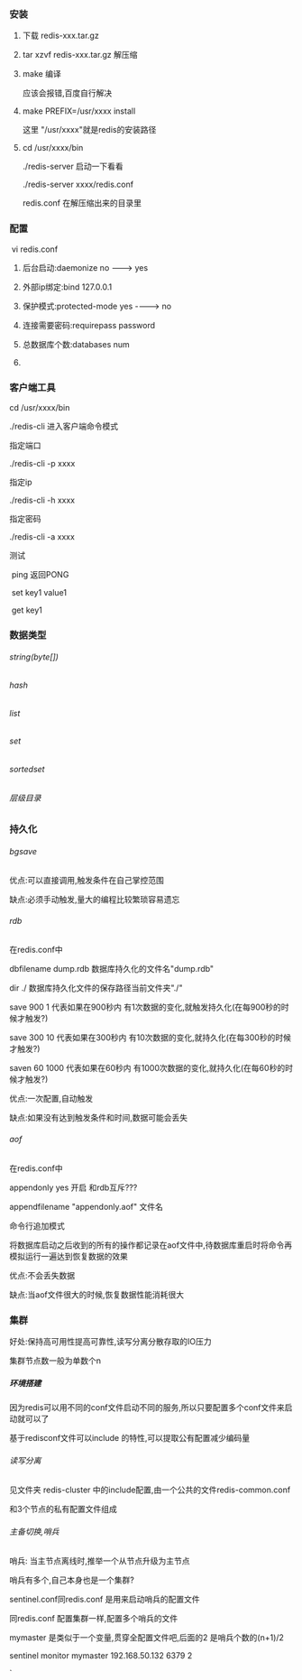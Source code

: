 ### 安装 ###

1. 下载 redis-xxx.tar.gz

2. tar xzvf redis-xxx.tar.gz 解压缩

3. make   编译

   应该会报错,百度自行解决

4. make PREFIX=/usr/xxxx   install

   这里 "/usr/xxxx"就是redis的安装路径

5. cd /usr/xxxx/bin

   ./redis-server 启动一下看看

   ./redis-server xxxx/redis.conf 
   
   redis.conf 在解压缩出来的目录里

### 配置 ###

​	vi redis.conf 

1. 后台启动:daemonize no  ---> yes

2. 外部ip绑定:bind 127.0.0.1

3. 保护模式:protected-mode yes ----> no 

4. 连接需要密码:requirepass  password

5. 总数据库个数:databases num

6. 

   

   

### 客户端工具 ###

cd /usr/xxxx/bin

./redis-cli 进入客户端命令模式

指定端口

./redis-cli -p xxxx

指定ip

./redis-cli -h  xxxx

指定密码

./redis-cli -a xxxx

测试

​	ping  返回PONG

​	set key1 value1

​	get key1

### 数据类型

###### string(byte[])



###### hash



###### list



###### set



###### sortedset



###### 层级目录



### 持久化

###### bgsave

优点:可以直接调用,触发条件在自己掌控范围

缺点:必须手动触发,量大的编程比较繁琐容易遗忘



###### rdb

在redis.conf中

dbfilename dump.rdb  数据库持久化的文件名"dump.rdb"

dir ./ 	数据库持久化文件的保存路径当前文件夹"./"

save 900 1   代表如果在900秒内  有1次数据的变化,就触发持久化(在每900秒的时候才触发?)

save 300 10    代表如果在300秒内  有10次数据的变化,就持久化(在每300秒的时候才触发?)

saven 60 1000    代表如果在60秒内  有1000次数据的变化,就持久化(在每60秒的时候才触发?)

优点:一次配置,自动触发

缺点:如果没有达到触发条件和时间,数据可能会丢失



###### aof

在redis.conf中  

appendonly yes   开启  和rdb互斥???

appendfilename "appendonly.aof"  文件名

命令行追加模式

将数据库启动之后收到的所有的操作都记录在aof文件中,待数据库重启时将命令再模拟运行一遍达到恢复数据的效果

优点:不会丢失数据

缺点:当aof文件很大的时候,恢复数据性能消耗很大





### 集群

好处:保持高可用性提高可靠性,读写分离分散存取的IO压力

集群节点数一般为单数个n



##### 环境搭建

因为redis可以用不同的conf文件启动不同的服务,所以只要配置多个conf文件来启动就可以了

基于redisconf文件可以include 的特性,可以提取公有配置减少编码量

###### 读写分离

见文件夹  redis-cluster 中的include配置,由一个公共的文件redis-common.conf

和3个节点的私有配置文件组成



###### 主备切换,哨兵

哨兵:	当主节点离线时,推举一个从节点升级为主节点

哨兵有多个,自己本身也是一个集群?



sentinel.conf同redis.conf 是用来启动哨兵的配置文件

同redis.conf 配置集群一样,配置多个哨兵的文件



mymaster 是类似于一个变量,贯穿全配置文件吧,后面的2 是哨兵个数的(n+1)/2

sentinel monitor mymaster 192.168.50.132 6379 2



`

























